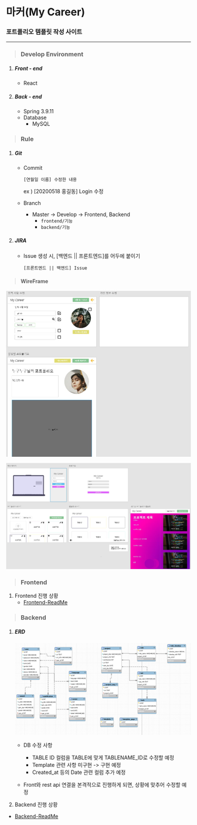 # 마커(My Career)

### 포트폴리오 템플릿 작성 사이트

---

> ### Develop Environment

1. ##### Front - end

   + React



2. ##### Back - end

   + Spring 3.9.11
   + Database
     + MySQL



> ### Rule

1. ##### Git

   + Commit

     `[연월일 이름] 수정한 내용`

     ex ) [20200518 홍길동] Login 수정 
     
   + Branch

     + Master -> Develop -> Frontend, Backend
       + `frontend/기능`
       + `backend/기능`

2. ##### JIRA

   + Issue 생성 시, [백엔드 || 프론트엔드]를 어두에 붙이기
   
     `[프론트엔드 || 백엔드] Issue`



> #### WireFrame

![와이어프레임1](Study/img/와이어프레임1.jpg)



![와이어프레임2](Study/img/와이어프레임2.jpg)

> ### Frontend

1. Frontend 진행 상황
    + [Frontend-ReadMe](frontend/README.md)








> ### Backend

1. ##### ERD

   ![image-20200522151703187](Study/img/image-20200522151703187.png)

   + DB 수정 사항

     + TABLE ID 컬럼을 TABLE에 맞게 TABLENAME_ID로 수정할 예정
     + Template 관련 사항 미구현 -> 구현 예정
     + Created_at 등의 Date 관련 컬럼 추가 예정

   + Front와 rest api 연결을 본격적으로 진행하게 되면, 상황에 맞추어 수정할 예정

     

2.  Backend 진행 상황

   + [Backend-ReadMe](backend/README.md)

